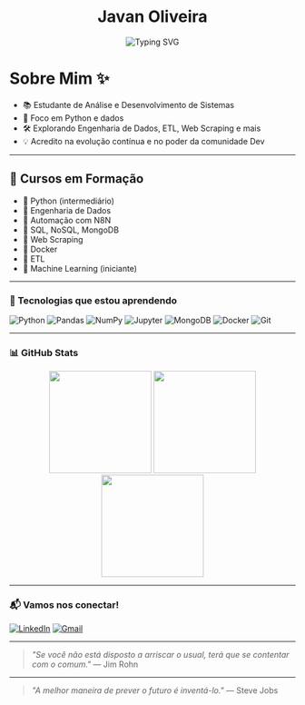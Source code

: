 <h1 align="center">Javan Oliveira</h1>

<p align="center">
  <img src="https://readme-typing-svg.demolab.com?font=Fira+Code&pause=1000&color=00FFB0&center=true&vCenter=true&width=435&lines=Python+%26+Data+Enthusiast;Code.+Debug.+Repeat.;Systems+Analysis+%26+Dev+Student;Iniciando+na+carreira+de+Tecnologia" alt="Typing SVG" />
</p>

# Sobre Mim ✨

- 📚 Estudante de Análise e Desenvolvimento de Sistemas  
- 🐍 Foco em Python e dados  
- 🛠️ Explorando Engenharia de Dados, ETL, Web Scraping e mais  
- 💡 Acredito na evolução contínua e no poder da comunidade Dev

---

## 📘 Cursos em Formação

- 🔹 Python (intermediário)  
- 🔹 Engenharia de Dados  
- 🔹 Automação com N8N  
- 🔹 SQL, NoSQL, MongoDB  
- 🔹 Web Scraping  
- 🔹 Docker  
- 🔹 ETL  
- 🔹 Machine Learning (iniciante)
---

### 🧰 Tecnologias que estou aprendendo

![Python](https://img.shields.io/badge/Python-3776AB?style=for-the-badge&logo=python&logoColor=white)
![Pandas](https://img.shields.io/badge/Pandas-150458?style=for-the-badge&logo=pandas&logoColor=white)
![NumPy](https://img.shields.io/badge/NumPy-013243?style=for-the-badge&logo=numpy&logoColor=white)
![Jupyter](https://img.shields.io/badge/Jupyter-F37626?style=for-the-badge&logo=jupyter&logoColor=white)
![MongoDB](https://img.shields.io/badge/MongoDB-4EA94B?style=for-the-badge&logo=mongodb&logoColor=white)
![Docker](https://img.shields.io/badge/Docker-2496ED?style=for-the-badge&logo=docker&logoColor=white)
![Git](https://img.shields.io/badge/Git-F05032?style=for-the-badge&logo=git&logoColor=white)

---

### 📊 GitHub Stats

<p align="center">
  <img height="180em" src="https://github-readme-stats.vercel.app/api?username=JavanRosario&show_icons=true&theme=tokyonight" />
  <img height="180em" src="https://github-readme-stats.vercel.app/api/top-langs/?username=JavanRosario&layout=compact&theme=tokyonight" />
  <img height="180em" src="https://github-readme-streak-stats.herokuapp.com/?user=JavanRosario&theme=tokyonight" />
</p>

---

### 📬 Vamos nos conectar!

[![LinkedIn](https://img.shields.io/badge/LinkedIn-blue?style=for-the-badge&logo=linkedin)](https://www.linkedin.com/in/javan-oliveira-269050358)
[![Gmail](https://img.shields.io/badge/Gmail-D14836?style=for-the-badge&logo=gmail&logoColor=white)](mailto:oliveiraajavan@hotmail.com)

---

> _"Se você não está disposto a arriscar o usual, terá que se contentar com o comum."_ — Jim Rohn

---

> _"A melhor maneira de prever o futuro é inventá-lo."_ — Steve Jobs
